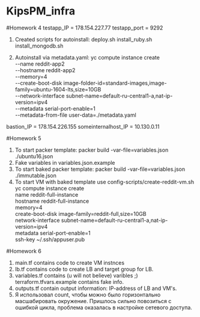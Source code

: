 # KipsPM_infra
#Homework 4
testapp_IP = 178.154.227.77
testapp_port = 9292

1. Created scripts for autoinstall:
deploy.sh
install_ruby.sh
install_mongodb.sh

2. Autoinstall via metadata.yaml:
yc compute instance create \
  --name reddit-app2 \
  --hostname reddit-app2 \
  --memory=4 \
  --create-boot-disk image-folder-id=standard-images,image-family=ubuntu-1604-lts,size=10GB \
  --network-interface subnet-name=default-ru-central1-a,nat-ip-version=ipv4 \
  --metadata serial-port-enable=1 \
  --metadata-from-file user-data=./metadata.yaml


bastion_IP = 178.154.226.155
someinternalhost_IP = 10.130.0.11

#Homework 5

1. To start packer template:
packer build -var-file=variables.json ./ubuntu16.json
2. Fake variables in variables.json.example
3. To start baked packer template:
packer build -var-file=variables.json ./immutable.json
4. To start VM with baked template use config-scripts/create-reddit-vm.sh
yc compute instance create \
name reddit-full-instance \
hostname reddit-full-instance \
memory=4 \
create-boot-disk image-family=reddit-full,size=10GB \
network-interface subnet-name=default-ru-central1-a,nat-ip-version=ipv4 \
metadata serial-port-enable=1 \
ssh-key ~/.ssh/appuser.pub

#Homework 6
1. main.tf contains code to create VM instnces
2. lb.tf contains code to create LB and target group for LB.
3. variables.tf contains (u will not believe) varibles ;) terraform.tfvars.example contains fake info.
4. outputs.tf contain output information: IP-address of LB and VM's.
5. Я использовал count, чтобы можно было горизонтально масшабировать окружение. Пришлось сильно повозиться с ошибкой цикла, проблема оказалась в настройке сетевого доступа.
